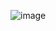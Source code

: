 ![image](https://user-images.githubusercontent.com/73513838/183265695-72cbd9a0-02bb-4a21-8850-007eb96915c7.png)
